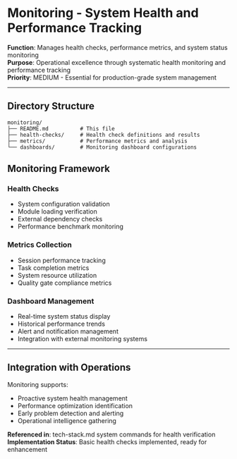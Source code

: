 # Monitoring - System Health and Performance Tracking

**Function**: Manages health checks, performance metrics, and system status monitoring  
**Purpose**: Operational excellence through systematic health monitoring and performance tracking  
**Priority**: MEDIUM - Essential for production-grade system management  

---

## Directory Structure

```
monitoring/
├── README.md          # This file
├── health-checks/     # Health check definitions and results
├── metrics/           # Performance metrics and analysis
└── dashboards/        # Monitoring dashboard configurations
```

## Monitoring Framework

### Health Checks
- System configuration validation
- Module loading verification
- External dependency checks
- Performance benchmark monitoring

### Metrics Collection
- Session performance tracking
- Task completion metrics
- System resource utilization
- Quality gate compliance metrics

### Dashboard Management
- Real-time system status display
- Historical performance trends
- Alert and notification management
- Integration with external monitoring systems

---

## Integration with Operations

Monitoring supports:
- Proactive system health management
- Performance optimization identification
- Early problem detection and alerting
- Operational intelligence gathering

**Referenced in**: tech-stack.md system commands for health verification  
**Implementation Status**: Basic health checks implemented, ready for enhancement